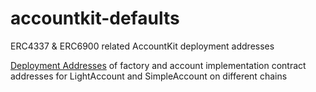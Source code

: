 # accountkit-defaults
ERC4337 &amp; ERC6900 related AccountKit deployment addresses

[Deployment Addresses](https://accountkit.alchemy.com/smart-accounts/accounts/deployment-addresses.html#deployment-addresses) of factory and account implementation contract addresses for LightAccount and SimpleAccount on different chains

